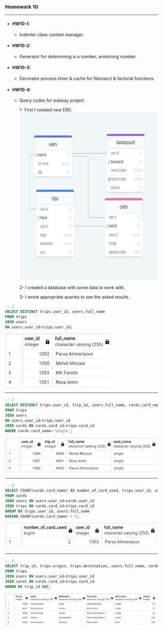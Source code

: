 ### Homework 10

-------------------
+ #### HW10-1:
  - Indenter class context manager.
+ #### HW10-2:
  - Generator for determining is a number, armstrong number.
+ #### HW10-3:
  - Decorator process timer & cache for fibonacci & factorial functions.
+ #### HW10-4:
  - Query codes for subway project
  
    1- First I created new ERD.
      <img src=https://github.com/mehdi-mirzaie78/Maktab78-Homeworks/blob/main/HW/HW10/Pictures/ERD.png width="800" height="550">
  
    2- I created a database with some data to work with.
    
    3- I wrote appropriate queries to see the asked results.

```sql
-- 1
SELECT DISTINCT trips.user_id, users.full_name
FROM trips
JOIN users
ON users.user_id=trips.user_id;
```

![](https://github.com/mehdi-mirzaie78/Maktab78-Homeworks/blob/main/HW/HW10/Pictures/1.png)

---

```sql
-- 2
SELECT DISTINCT trips.user_id, trip_id, users.full_name, cards.card_name
FROM trips
JOIN users
ON users.user_id=trips.user_id
JOIN cards ON cards.card_id=trips.card_id
WHERE cards.card_name='single';
```
![](https://github.com/mehdi-mirzaie78/Maktab78-Homeworks/blob/main/HW/HW10/Pictures/2.png)

---

```sql
-- 3
SELECT COUNT(cards.card_name) AS number_of_card_used, trips.user_id, users.full_name
FROM cards
JOIN users ON users.user_id=cards.user_id
JOIN trips ON cards.card_id=trips.card_id
GROUP BY trips.user_id, users.full_name
HAVING COUNT(cards.card_name) > 1;
```
![](https://github.com/mehdi-mirzaie78/Maktab78-Homeworks/blob/main/HW/HW10/Pictures/3.png)

---

```sql
-- 4
SELECT trip_id, trips.origin, trips.destination, users.full_name, cards.card_name, cards.charge
FROM trips
JOIN users ON users.user_id=trips.user_id
JOIN cards ON cards.card_id=trips.card_id
ORDER BY trip_id ASC;
```
![](https://github.com/mehdi-mirzaie78/Maktab78-Homeworks/blob/main/HW/HW10/Pictures/4.png)


